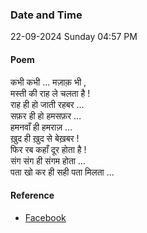 ### Date and Time

22-09-2024 Sunday 04:57 PM

#### Poem

कभी कभी … मज़ाक़ भी ,  <br />
मस्ती की राह ले चलता है !  <br />
राह ही हो जाती रहबर …  <br />
सफ़र ही हो हमसफ़र …  <br />
हमनवाँ ही हमराज़ …  <br />
ख़ुद ही ख़ुद से बेख़बर ! <br />
फिर रब कहाँ दूर होता है ! <br />
संग संग ही संगम होता …  <br />
पता खो कर ही सही पता मिलता …

#### Reference

* [Facebook](https://www.facebook.com/share/v/BNzzM18vVsvRW1sE/)
